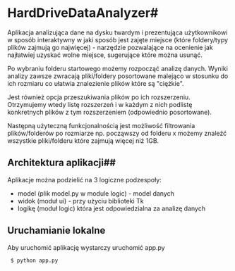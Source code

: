 # HardDriveDataAnalyzer#

Aplikacja analizująca dane na dysku twardym i prezentująca użytkownikowi w sposób interaktywny w jaki sposób jest zajęte miejsce (które foldery/typy plików zajmują go najwięcej) - narzędzie pozwalające na ocenienie jak najłatwiej uzyskać wolne miejsce, sugerujące które można usunąć.


Po wybraniu folderu startowego możemy rozpocząć analizę danych. Wyniki analizy zawsze zwracają pliki/foldery posortowane malejąco w stosunku do ich rozmiaru co ułatwia znalezienie plików które są "ciężkie".

Jest również opcja przeszukiwania plików po ich rozszerzeniu. Otrzymujemy wtedy listę rozszerzeń i w każdym z nich podlistę konkretnych plików z tym rozszerzeniem (odpowiednio posortowane).

Następną użyteczną funkcjonalnością jest możliwość filtrowania plików/folderów po rozmiarze np. począwszy od folderu x możemy znaleźć wszystkie pliki/folderu które zajmują więcej niż 1GB.

## Architektura aplikacji##
Aplikacje można podzielić na 3 logiczne podzespoły:
- model (plik model.py w module logic) - model danych
- widok (moduł ui) - przy użyciu biblioteki Tk
- logikę (moduł logic) która jest odpowiedzialna za analizę danych


## Uruchamianie lokalne ##

Aby uruchomić aplikację wystarczy uruchomić app.py

     $ python app.py